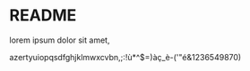 # README

lorem ipsum dolor sit amet,


azertyuiopqsdfghjklmwxcvbn,;:!ù*^$=)àç_è-('"é&1236549870)






